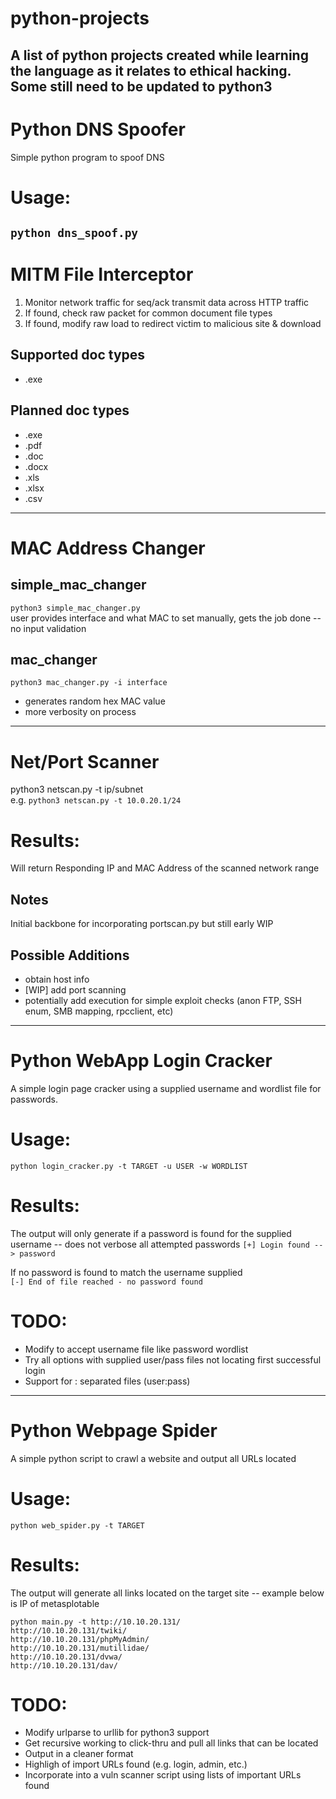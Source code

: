 # python-projects
 
A list of python projects created while learning the language as it relates to ethical hacking. Some still need to be updated to python3
---------------------------------
Python DNS Spoofer
===================
Simple python program to spoof DNS

Usage:
======
`python dns_spoof.py`
----------------------------------
MITM File Interceptor
=====================
1. Monitor network traffic for seq/ack transmit data across HTTP traffic
2. If found, check raw packet for common document file types
3. If found, modify raw load to redirect victim to malicious site & download
  
Supported doc types
-------------------
* .exe  
  
Planned doc types
------------------
* .exe
* .pdf
* .doc
* .docx
* .xls
* .xlsx
* .csv  
------------------
MAC Address Changer
=============
simple_mac_changer 
-------------------
`python3 simple_mac_changer.py`  
user provides interface and what MAC to set manually, gets the job done -- no input validation  

mac_changer
-----------
`python3 mac_changer.py -i interface`
* generates random hex MAC value
* more verbosity on process
-----
Net/Port Scanner
======
python3 netscan.py -t ip/subnet  
e.g. `python3 netscan.py -t 10.0.20.1/24`

Results:
========
Will return Responding IP and MAC Address of the scanned network range

Notes
--------
Initial backbone for incorporating portscan.py but still early WIP

Possible Additions
-------------------
* obtain host info
* [WIP] add port scanning
* potentially add execution for simple exploit checks (anon FTP, SSH enum, SMB mapping, rpcclient, etc)
--------------------
Python WebApp Login Cracker
===========================
A simple login page cracker using a supplied username and wordlist file for passwords.  

Usage:
======
`python login_cracker.py -t TARGET -u USER -w WORDLIST`

Results:
========
The output will only generate if a password is found for the supplied username -- does not verbose all attempted passwords
`[+] Login found --> password`  
  
If no password is found to match the username supplied  
`[-] End of file reached - no password found`  
  
TODO:
=====
- Modify to accept username file like password wordlist
- Try all options with supplied user/pass files not locating first successful login
- Support for : separated files (user:pass)
-----------------
Python Webpage Spider
======================
A simple python script to crawl a website and output all URLs located

Usage:
======
`python web_spider.py -t TARGET`

Results:
========
The output will generate all links located on the target site -- example below is IP of metasplotable  
```
python main.py -t http://10.10.20.131/
http://10.10.20.131/twiki/
http://10.10.20.131/phpMyAdmin/
http://10.10.20.131/mutillidae/
http://10.10.20.131/dvwa/
http://10.10.20.131/dav/
```
  
TODO:
=====
- Modify urlparse to urllib for python3 support
- Get recursive working to click-thru and pull all links that can be located
- Output in a cleaner format
- Highligh of import URLs found (e.g. login, admin, etc.)
- Incorporate into a vuln scanner script using lists of important URLs found

